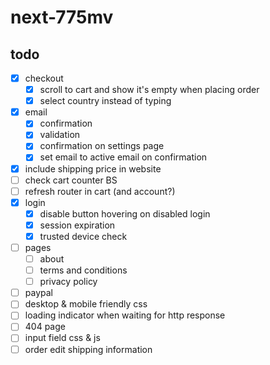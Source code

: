 # next-775mv

## todo

- [x] checkout
  - [x] scroll to cart and show it's empty when placing order
  - [x] select country instead of typing
- [x] email
  - [x] confirmation
  - [x] validation
  - [x] confirmation on settings page
  - [x] set email to active email on confirmation
- [x] include shipping price in website
- [ ] check cart counter BS
- [ ] refresh router in cart (and account?)
- [x] login
  - [x] disable button hovering on disabled login
  - [x] session expiration
  - [x] trusted device check
- [ ] pages
  - [ ] about
  - [ ] terms and conditions
  - [ ] privacy policy
- [ ] paypal
- [ ] desktop & mobile friendly css
- [ ] loading indicator when waiting for http response
- [ ] 404 page
- [ ] input field css & js
- [ ] order edit shipping information